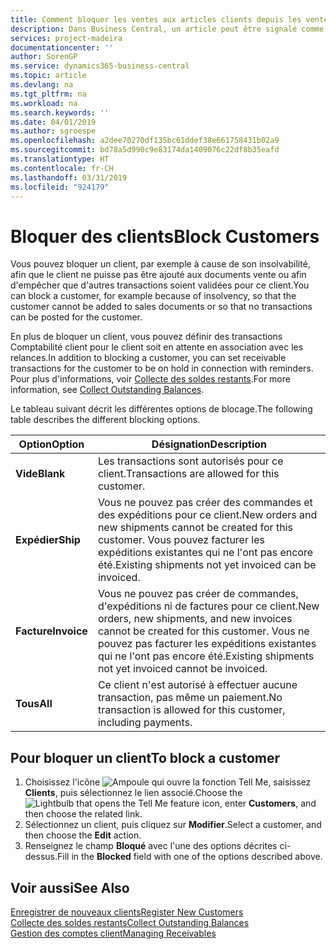 ```yaml
---
title: Comment bloquer les ventes aux articles clients depuis les ventes ou les achats
description: Dans Business Central, un article peut être signalé comme bloqué pour la vente, bloqué pour l'achat ou bloqué dans tous les cas.
services: project-madeira
documentationcenter: ''
author: SorenGP
ms.service: dynamics365-business-central
ms.topic: article
ms.devlang: na
ms.tgt_pltfrm: na
ms.workload: na
ms.search.keywords: ''
ms.date: 04/01/2019
ms.author: sgroespe
ms.openlocfilehash: a2dee70270df135bc61ddef38e661758431b02a9
ms.sourcegitcommit: bd78a5d990c9e83174da1409076c22df8b35eafd
ms.translationtype: HT
ms.contentlocale: fr-CH
ms.lasthandoff: 03/31/2019
ms.locfileid: "924179"
---
```

# <a name="block-customers"></a><span data-ttu-id="175b1-103">Bloquer des clients</span><span class="sxs-lookup"><span data-stu-id="175b1-103">Block Customers</span></span>
<span data-ttu-id="175b1-104">Vous pouvez bloquer un client, par exemple à cause de son insolvabilité, afin que le client ne puisse pas être ajouté aux documents vente ou afin d'empêcher que d'autres transactions soient validées pour ce client.</span><span class="sxs-lookup"><span data-stu-id="175b1-104">You can block a customer, for example because of insolvency, so that the customer cannot be added to sales documents or so that no transactions can be posted for the customer.</span></span>

<span data-ttu-id="175b1-105">En plus de bloquer un client, vous pouvez définir des transactions Comptabilité client pour le client soit en attente en association avec les relances.</span><span class="sxs-lookup"><span data-stu-id="175b1-105">In addition to blocking a customer, you can set receivable transactions for the customer to be on hold in connection with reminders.</span></span> <span data-ttu-id="175b1-106">Pour plus d'informations, voir [Collecte des soldes restants](receivables-collect-outstanding-balances.md).</span><span class="sxs-lookup"><span data-stu-id="175b1-106">For more information, see [Collect Outstanding Balances](receivables-collect-outstanding-balances.md).</span></span>   

<span data-ttu-id="175b1-107">Le tableau suivant décrit les différentes options de blocage.</span><span class="sxs-lookup"><span data-stu-id="175b1-107">The following table describes the different blocking options.</span></span>  

|<span data-ttu-id="175b1-108">Option</span><span class="sxs-lookup"><span data-stu-id="175b1-108">Option</span></span>|<span data-ttu-id="175b1-109">Désignation</span><span class="sxs-lookup"><span data-stu-id="175b1-109">Description</span></span>|  
|--------------------|------------|  
|<span data-ttu-id="175b1-110">**Vide**</span><span class="sxs-lookup"><span data-stu-id="175b1-110">**Blank**</span></span>|<span data-ttu-id="175b1-111">Les transactions sont autorisés pour ce client.</span><span class="sxs-lookup"><span data-stu-id="175b1-111">Transactions are allowed for this customer.</span></span>|
|<span data-ttu-id="175b1-112">**Expédier**</span><span class="sxs-lookup"><span data-stu-id="175b1-112">**Ship**</span></span>|<span data-ttu-id="175b1-113">Vous ne pouvez pas créer des commandes et des expéditions pour ce client.</span><span class="sxs-lookup"><span data-stu-id="175b1-113">New orders and new shipments cannot be created for this customer.</span></span> <span data-ttu-id="175b1-114">Vous pouvez facturer les expéditions existantes qui ne l'ont pas encore été.</span><span class="sxs-lookup"><span data-stu-id="175b1-114">Existing shipments not yet invoiced can be invoiced.</span></span>|  
|<span data-ttu-id="175b1-115">**Facture**</span><span class="sxs-lookup"><span data-stu-id="175b1-115">**Invoice**</span></span>|<span data-ttu-id="175b1-116">Vous ne pouvez pas créer de commandes, d'expéditions ni de factures pour ce client.</span><span class="sxs-lookup"><span data-stu-id="175b1-116">New orders, new shipments, and new invoices cannot be created for this customer.</span></span> <span data-ttu-id="175b1-117">Vous ne pouvez pas facturer les expéditions existantes qui ne l'ont pas encore été.</span><span class="sxs-lookup"><span data-stu-id="175b1-117">Existing shipments not yet invoiced cannot be invoiced.</span></span>|  
|<span data-ttu-id="175b1-118">**Tous**</span><span class="sxs-lookup"><span data-stu-id="175b1-118">**All**</span></span>|<span data-ttu-id="175b1-119">Ce client n'est autorisé à effectuer aucune transaction, pas même un paiement.</span><span class="sxs-lookup"><span data-stu-id="175b1-119">No transaction is allowed for this customer, including payments.</span></span>|  

## <a name="to-block-a-customer"></a><span data-ttu-id="175b1-120">Pour bloquer un client</span><span class="sxs-lookup"><span data-stu-id="175b1-120">To block a customer</span></span>  
1. <span data-ttu-id="175b1-121">Choisissez l'icône ![Ampoule qui ouvre la fonction Tell Me](media/ui-search/search_small.png "Dites-moi ce que vous voulez faire"), saisissez **Clients**, puis sélectionnez le lien associé.</span><span class="sxs-lookup"><span data-stu-id="175b1-121">Choose the ![Lightbulb that opens the Tell Me feature](media/ui-search/search_small.png "Tell me what you want to do") icon, enter **Customers**, and then choose the related link.</span></span>
2. <span data-ttu-id="175b1-122">Sélectionnez un client, puis cliquez sur **Modifier**.</span><span class="sxs-lookup"><span data-stu-id="175b1-122">Select a customer, and then choose the **Edit** action.</span></span>
3. <span data-ttu-id="175b1-123">Renseignez le champ **Bloqué** avec l'une des options décrites ci-dessus.</span><span class="sxs-lookup"><span data-stu-id="175b1-123">Fill in the **Blocked** field with one of the options described above.</span></span>

## <a name="see-also"></a><span data-ttu-id="175b1-124">Voir aussi</span><span class="sxs-lookup"><span data-stu-id="175b1-124">See Also</span></span>  
[<span data-ttu-id="175b1-125">Enregistrer de nouveaux clients</span><span class="sxs-lookup"><span data-stu-id="175b1-125">Register New Customers</span></span>](sales-how-register-new-customers.md)  
[<span data-ttu-id="175b1-126">Collecte des soldes restants</span><span class="sxs-lookup"><span data-stu-id="175b1-126">Collect Outstanding Balances</span></span>](receivables-collect-outstanding-balances.md)  
[<span data-ttu-id="175b1-127">Gestion des comptes client</span><span class="sxs-lookup"><span data-stu-id="175b1-127">Managing Receivables</span></span>](receivables-manage-receivables.md)  
